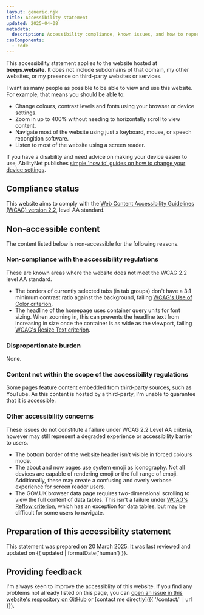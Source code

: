 ```yaml
---
layout: generic.njk
title: Accessibility statement
updated: 2025-04-08
metadata:
  description: Accessibility compliance, known issues, and how to report issues.
cssComponents:
  - code
---
```


This accessibility statement applies to the website hosted at **beeps.website**. It does not include subdomains of that domain, my other websites, or my presence on third-party websites or services.

I want as many people as possible to be able to view and use this website. For example, that means you should be able to:

- Change colours, contrast levels and fonts using your browser or device settings.
- Zoom in up to 400% without needing to horizontally scroll to view content.
- Navigate most of the website using just a keyboard, mouse, or speech recongition software.
- Listen to most of the website using a screen reader.

If you have a disability and need advice on making your device easier to use, AbilityNet publishes [simple 'how to' guides on how to change your device settings](https://mcmw.abilitynet.org.uk/).

## Compliance status

This website aims to comply with the [Web Content Accessibility Guidelines (WCAG) version 2.2](https://www.w3.org/TR/WCAG22/), level AA standard.

## Non-accessible content

The content listed below is non-accessible for the following reasons.

### Non-compliance with the accessibility regulations

These are known areas where the website does not meet the WCAG 2.2 level AA standard.

- The borders of currently selected tabs (in tab groups) don't have a 3:1 minimum contrast ratio against the background, failing [WCAG's Use of Color criterion](https://www.w3.org/WAI/WCAG22/Understanding/use-of-color).
- The headline of the homepage uses container query units for font sizing. When zooming in, this can prevents the headline text from increasing in size once the container is as wide as the viewport, failing [WCAG's Resize Text criterion](https://www.w3.org/WAI/WCAG22/Understanding/resize-text).

### Disproportionate burden

None.

### Content not within the scope of the accessibility regulations

Some pages feature content embedded from third-party sources, such as YouTube. As this content is hosted by a third-party, I'm unable to guarantee that it is accessible.

### Other accessibility concerns

These issues do not constitute a failure under WCAG 2.2 Level AA criteria, however may still represent a degraded experience or accessibility barrier to users.

- The bottom border of the website header isn't visible in forced colours mode.
- The about and now pages use system emoji as iconography. Not all devices are capable of rendering emoji or the full range of emoji. Additionally, these may create a confusing and overly verbose experience for screen reader users.
- The GOV.UK browser data page requires two-dimensional scrolling to view the full content of data tables. This isn't a failure under [WCAG's Reflow criterion](https://www.w3.org/WAI/WCAG22/Understanding/reflow.html), which has an exception for data tables, but may be difficult for some users to navigate.

## Preparation of this accessibility statement

This statement was prepared on 20 March 2025. It was last reviewed and updated on {{ updated | formatDate('human') }}.

## Providing feedback

I'm always keen to improve the accessiblity of this website. If you find any problems not already listed on this page, you can [open an issue in this website's respository on GitHub](https://github.com/querkmachine/beeps.website/issues) or [contact me directly]({{ '/contact/' | url }}).
